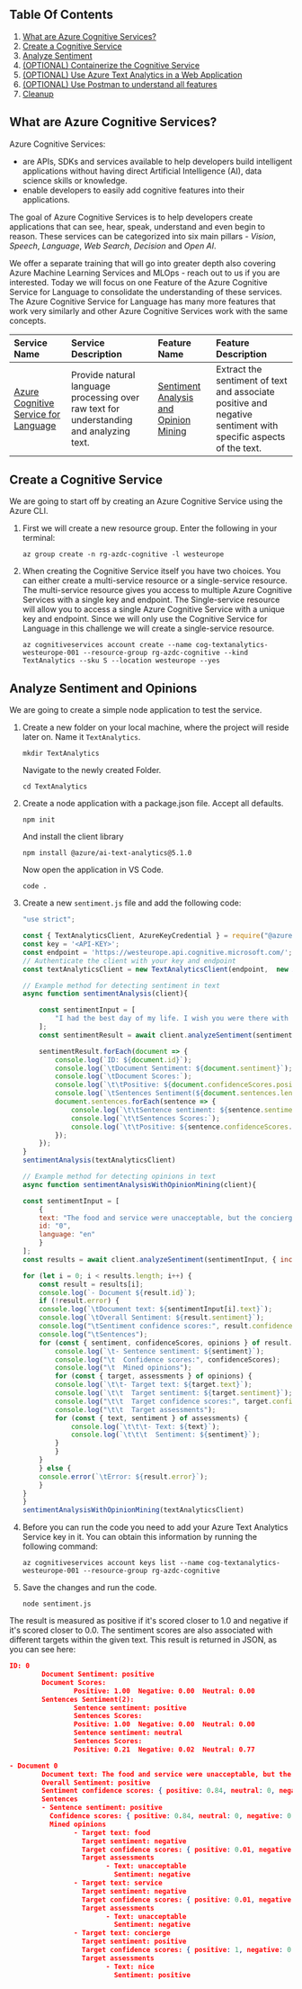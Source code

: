 ## Table Of Contents

1. [What are Azure Cognitive Services?](#what-are-azure-cognitive-services)
1. [Create a Cognitive Service](#create-a-cognitive-service)
1. [Analyze Sentiment](#analyze-sentiment-and-opinions)
1. [(OPTIONAL) Containerize the Cognitive Service](#(optional)-containerize-the-cognitive-service)
1. [(OPTIONAL) Use Azure Text Analytics in a Web Application](#(optional)-use-azure-text-analytics-in-a-web-application)
1. [(OPTIONAL) Use Postman to understand all features](#(optional)-use-postman-to-understand-all-features)
1. [Cleanup](#cleanup)

## What are Azure Cognitive Services?

Azure Cognitive Services:

- are APIs, SDKs and services available to help developers build intelligent applications without having direct Artificial Intelligence (AI), data science skills or knowledge.
- enable developers to easily add cognitive features into their applications.

The goal of Azure Cognitive Services is to help developers create applications that can see, hear, speak, understand and even begin to reason.
These services can be categorized into six main pillars - _Vision_, _Speech_, _Language_, _Web Search_, _Decision_ and _Open AI_.

We offer a separate training that will go into greater depth also covering Azure Machine Learning Services and MLOps - reach out to us if you are interested. Today we will focus on one Feature of the Azure Cognitive Service for Language to consolidate the understanding of these services. The Azure Cognitive Service for Language has many more features that work very similarly and other Azure Cognitive Services work with the same concepts.

| Service Name                                                                                           | Service Description                                                                                                                     | Feature Name                                                                                           | Feature Description                                                                                                                     |
| :----------------------------------------------------------------------------------------------------- | :-------------------------------------------------------------------------------------------------------------------------------------- | :----------------------------------------------------------------------------------------------------- | :-------------------------------------------------------------------------------------------------------------------------------------- |
| [Azure Cognitive Service for Language](https://docs.microsoft.com/en-us/azure/cognitive-services/language-service/overview) | Provide natural language processing over raw text for understanding and analyzing text. | [Sentiment Analysis and Opinion Mining](https://docs.microsoft.com/en-us/azure/cognitive-services/language-service/overview) | Extract the sentiment of text and associate positive and negative sentiment with specific aspects of the text. |

## Create a Cognitive Service

We are going to start off by creating an Azure Cognitive Service using the Azure CLI.

1. First we will create a new resource group. Enter the following in your terminal:
    ```shell
    az group create -n rg-azdc-cognitive -l westeurope
    ```
1. When creating the Cognitive Service itself you have two choices. You can either create a multi-service resource or a single-service resource. The multi-service resource gives you access to multiple Azure Cognitive Services with a single key and endpoint. The Single-service resource will allow you to access a single Azure Cognitive Service with a unique key and endpoint.
Since we will only use the Cognitive Service for Language in this challenge we will create a single-service resource.
    ```shell
    az cognitiveservices account create --name cog-textanalytics-westeurope-001 --resource-group rg-azdc-cognitive --kind TextAnalytics --sku S --location westeurope --yes
    ```

## Analyze Sentiment and Opinions

We are going to create a simple node application to test the service. 

1. Create a new folder on your local machine, where the project will reside later on. Name it `TextAnalytics`. 
    ```shell
    mkdir TextAnalytics
    ```
    Navigate to the newly created Folder.
    ```shell
    cd TextAnalytics
    ```

1. Create a node application with a package.json file. Accept all defaults.
    ```shell
    npm init
    ```
    And install the client library
    ```shell
    npm install @azure/ai-text-analytics@5.1.0
    ```
    Now open the application in VS Code.
    ```shell
    code .
    ```

1. Create a new `sentiment.js` file and add the following code:
    ```javascript
    "use strict";

    const { TextAnalyticsClient, AzureKeyCredential } = require("@azure/ai-text-analytics");
    const key = '<API-KEY>';
    const endpoint = 'https://westeurope.api.cognitive.microsoft.com/';
    // Authenticate the client with your key and endpoint
    const textAnalyticsClient = new TextAnalyticsClient(endpoint,  new AzureKeyCredential(key));

    // Example method for detecting sentiment in text
    async function sentimentAnalysis(client){

        const sentimentInput = [
            "I had the best day of my life. I wish you were there with me."
        ];
        const sentimentResult = await client.analyzeSentiment(sentimentInput);

        sentimentResult.forEach(document => {
            console.log(`ID: ${document.id}`);
            console.log(`\tDocument Sentiment: ${document.sentiment}`);
            console.log(`\tDocument Scores:`);
            console.log(`\t\tPositive: ${document.confidenceScores.positive.toFixed(2)} \tNegative: ${document.confidenceScores.negative.toFixed(2)} \tNeutral: ${document.confidenceScores.neutral.toFixed(2)}`);
            console.log(`\tSentences Sentiment(${document.sentences.length}):`);
            document.sentences.forEach(sentence => {
                console.log(`\t\tSentence sentiment: ${sentence.sentiment}`)
                console.log(`\t\tSentences Scores:`);
                console.log(`\t\tPositive: ${sentence.confidenceScores.positive.toFixed(2)} \tNegative: ${sentence.confidenceScores.negative.toFixed(2)} \tNeutral: ${sentence.confidenceScores.neutral.toFixed(2)}`);
            });
        });
    }
    sentimentAnalysis(textAnalyticsClient)

    // Example method for detecting opinions in text 
    async function sentimentAnalysisWithOpinionMining(client){

    const sentimentInput = [
        {
        text: "The food and service were unacceptable, but the concierge were nice",
        id: "0",
        language: "en"
        }
    ];
    const results = await client.analyzeSentiment(sentimentInput, { includeOpinionMining: true });

    for (let i = 0; i < results.length; i++) {
        const result = results[i];
        console.log(`- Document ${result.id}`);
        if (!result.error) {
        console.log(`\tDocument text: ${sentimentInput[i].text}`);
        console.log(`\tOverall Sentiment: ${result.sentiment}`);
        console.log("\tSentiment confidence scores:", result.confidenceScores);
        console.log("\tSentences");
        for (const { sentiment, confidenceScores, opinions } of result.sentences) {
            console.log(`\t- Sentence sentiment: ${sentiment}`);
            console.log("\t  Confidence scores:", confidenceScores);
            console.log("\t  Mined opinions");
            for (const { target, assessments } of opinions) {
            console.log(`\t\t- Target text: ${target.text}`);
            console.log(`\t\t  Target sentiment: ${target.sentiment}`);
            console.log("\t\t  Target confidence scores:", target.confidenceScores);
            console.log("\t\t  Target assessments");
            for (const { text, sentiment } of assessments) {
                console.log(`\t\t\t- Text: ${text}`);
                console.log(`\t\t\t  Sentiment: ${sentiment}`);
            }
            }
        }
        } else {
        console.error(`\tError: ${result.error}`);
        }
    }
    }
    sentimentAnalysisWithOpinionMining(textAnalyticsClient)
    ```

1. Before you can run the code you need to add your Azure Text Analytics Service key in it. You can obtain this information by running the following command:
    ```shell
    az cognitiveservices account keys list --name cog-textanalytics-westeurope-001 --resource-group rg-azdc-cognitive
    ```

1. Save the changes and run the code.
    ```shell
    node sentiment.js
    ```

The result is measured as positive if it's scored closer to 1.0 and negative if it's scored closer to 0.0. The sentiment scores are also associated with different targets within the given text.
This result is returned in JSON, as you can see here:

```json
ID: 0
        Document Sentiment: positive
        Document Scores:
                Positive: 1.00  Negative: 0.00  Neutral: 0.00
        Sentences Sentiment(2):
                Sentence sentiment: positive
                Sentences Scores:
                Positive: 1.00  Negative: 0.00  Neutral: 0.00
                Sentence sentiment: neutral
                Sentences Scores:
                Positive: 0.21  Negative: 0.02  Neutral: 0.77

- Document 0
        Document text: The food and service were unacceptable, but the concierge were nice
        Overall Sentiment: positive
        Sentiment confidence scores: { positive: 0.84, neutral: 0, negative: 0.16 }
        Sentences
        - Sentence sentiment: positive
          Confidence scores: { positive: 0.84, neutral: 0, negative: 0.16 }
          Mined opinions
                - Target text: food
                  Target sentiment: negative
                  Target confidence scores: { positive: 0.01, negative: 0.99 }
                  Target assessments
                        - Text: unacceptable
                          Sentiment: negative
                - Target text: service
                  Target sentiment: negative
                  Target confidence scores: { positive: 0.01, negative: 0.99 }
                  Target assessments
                        - Text: unacceptable
                          Sentiment: negative
                - Target text: concierge
                  Target sentiment: positive
                  Target confidence scores: { positive: 1, negative: 0 }
                  Target assessments
                        - Text: nice
                          Sentiment: positive
```